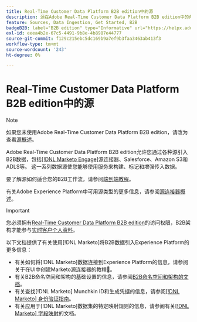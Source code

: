 ```yaml
---
title: Real-Time Customer Data Platform B2B edition中的源
description: 源在Adobe Real-Time Customer Data Platform B2B edition中的角色概述。
feature: Sources, Data Ingestion, Get Started, B2B
badgeB2B: label="B2B edition" type="Informative" url="https://helpx.adobe.com/legal/product-descriptions/real-time-customer-data-platform-b2b-edition-prime-and-ultimate-packages.html newtab=true"
exl-id: eeea4b2e-67c5-4491-9b8e-4b8987e44777
source-git-commit: f129c215ebc5dc169b9a7ef9b3faa3463ab413f3
workflow-type: tm+mt
source-wordcount: '243'
ht-degree: 0%

---
```


# Real-Time Customer Data Platform B2B edition中的源

>[!NOTE]
>
>如果您未使用Adobe Real-Time Customer Data Platform B2B edition，请改为查看[源概述](./sources-overview.md)。

Adobe Real-Time Customer Data Platform B2B edition允许您通过各种源引入B2B数据，包括[[!DNL Marketo Engage]](../../sources/connectors/adobe-applications/marketo/marketo.md)源连接器、Salesforce、Amazon S3和ADLS等。 这一系列数据源使您能够使用服务来构建、标记和增强传入数据。

要了解源如何适合您的B2B工作流，请参阅[端到端教程](../b2b-tutorial.md#ingest-your-data-into-experience-platform)。

有关Adobe Experience Platform中可用源类型的更多信息，请参阅[源连接器概述](../../sources/home.md)。

>[!IMPORTANT]
>
>您必须拥有[Real-Time Customer Data Platform B2B edition](../../rctcdp/../rtcdp/b2b-overview.md)的访问权限，B2B架构才能参与[实时客户个人资料](../proile/../../profile/home.md)。

以下文档提供了有关使用[!DNL Marketo]将B2B数据引入Experience Platform的更多信息：

* 有关如何将[!DNL Marketo]数据连接到Experience Platform的信息，请参阅关于在UI中创建Marketo源连接器的教程[&#128279;](../../sources/tutorials/ui/create/adobe-applications/marketo.md)。
* 有关B2B命名空间和架构的基础设置的信息，请参阅[B2B命名空间和架构的文档](../../sources/connectors/adobe-applications/marketo/marketo-namespaces.md)。
* 有关查找[!DNL Marketo] Munchkin ID和生成凭据的信息，请参阅[[!DNL Marketo] 身份验证指南](../../sources/connectors/adobe-applications/marketo/marketo-auth.md)。
* 有关应用于[!DNL Marketo]数据集的特定映射规则的信息，请参阅有关[[!DNL Marketo] 字段映射](../../sources/connectors/adobe-applications//mapping/marketo.md)的文档。
